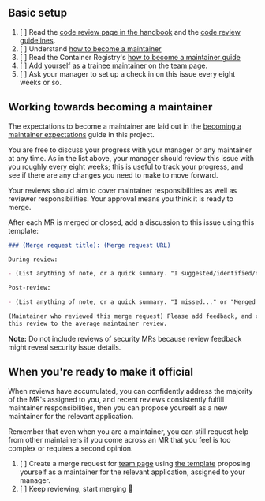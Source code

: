 <!-- 
  Update the title of this issue to: Container Registry: Trainee BE maintainer - [full name]
-->

## Basic setup

1. [ ] Read the [code review page in the handbook](https://about.gitlab.com/handbook/engineering/workflow/code-review/) and the [code review guidelines](https://docs.gitlab.com/ee/development/code_review.html).
1. [ ] Understand [how to become a maintainer](https://about.gitlab.com/handbook/engineering/workflow/code-review/#how-to-become-a-maintainer)
1. [ ] Read the Container Registry's [how to become a maintainer guide](../../docs-gitlab/becoming-a-maintainer.md)
1. [ ] Add yourself as a [trainee maintainer](https://about.gitlab.com/handbook/engineering/workflow/code-review/#trainee-maintainer) on the [team page](https://gitlab.com/gitlab-com/www-gitlab-com/blob/master/data/team.yml).
1. [ ] Ask your manager to set up a check in on this issue every eight weeks or so.

## Working towards becoming a maintainer

The expectations to become a maintainer are laid out in the
[becoming a maintainer expectations](../../docs-gitlab/becoming-a-maintainer.md#becoming-a-gitlab-container-registry-maintainer)
guide in this project.

You are free to discuss your progress with your manager or any
maintainer at any time. As in the list above, your manager should review
this issue with you roughly every eight weeks; this is useful to track
your progress, and see if there are any changes you need to make to move
forward.

Your reviews should aim to cover maintainer responsibilities as well as reviewer
responsibilities. Your approval means you think it is ready to merge.

After each MR is merged or closed, add a discussion to this issue using this
template:

```markdown
### (Merge request title): (Merge request URL)

During review:

- (List anything of note, or a quick summary. "I suggested/identified/noted...")

Post-review:

- (List anything of note, or a quick summary. "I missed..." or "Merged as-is")

(Maintainer who reviewed this merge request) Please add feedback, and compare
this review to the average maintainer review.
```

**Note:** Do not include reviews of security MRs because review feedback might
reveal security issue details.

## When you're ready to make it official

When reviews have accumulated, you can confidently address the majority of the MR's assigned to you,
and recent reviews consistently fulfill maintainer responsibilities, then you can propose yourself as a new maintainer
for the relevant application.

Remember that even when you are a maintainer, you can still request help from other maintainers if you come across an MR
that you feel is too complex or requires a second opinion.

1. [ ] Create a merge request for [team page](https://gitlab.com/gitlab-com/www-gitlab-com/blob/master/data/team.yml) using [the template](https://gitlab.com/gitlab-com/www-gitlab-com/blob/master/.gitlab/merge_request_templates/Backend%20maintainer.md) proposing yourself as a maintainer for the relevant application, assigned to your manager.
2. [ ] Keep reviewing, start merging :metal:
